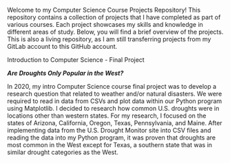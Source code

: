 Welcome to my Computer Science Course Projects Repository! This repository contains a collection of projects that I have completed as part of various courses. Each project showcases my skills and knowledge in different areas of study. Below, you will find a brief overview of the projects. This is also a living repository, as I am still transferring projects from my GitLab account to this GitHub account.

Introduction to Computer Science - Final Project

***Are Droughts Only Popular in the West?***

In 2020, my intro Computer Science course final project was to develop a research question that related to weather and/or natural disasters. We were required to read in data from CSVs and plot data within our Python program using Matplotlib. I decided to research how common U.S. droughts were in locations other than western states. For my research, I focused on the states of Arizona, California, Oregon, Texas, Pennsylvania, and Maine. After implementing data from the U.S. Drought Monitor site into CSV files and reading the data into my Python program, it was proven that droughts are most common in the West except for Texas, a southern state that was in similar drought categories as the West.
  
